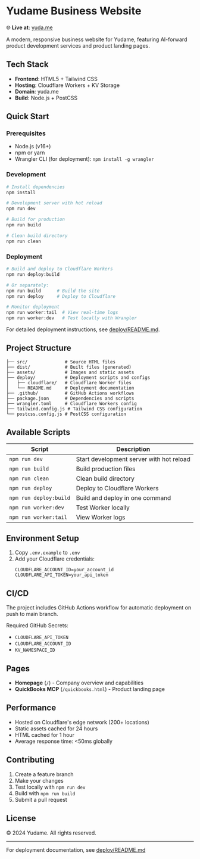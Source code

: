 # Yudame Business Website

🌐 **Live at**: [yuda.me](https://yuda.me)

A modern, responsive business website for Yudame, featuring AI-forward product development services and product landing pages.

## Tech Stack

- **Frontend**: HTML5 + Tailwind CSS
- **Hosting**: Cloudflare Workers + KV Storage
- **Domain**: yuda.me
- **Build**: Node.js + PostCSS

## Quick Start

### Prerequisites

- Node.js (v16+)
- npm or yarn
- Wrangler CLI (for deployment): `npm install -g wrangler`

### Development

```bash
# Install dependencies
npm install

# Development server with hot reload
npm run dev

# Build for production
npm run build

# Clean build directory
npm run clean
```

### Deployment

```bash
# Build and deploy to Cloudflare Workers
npm run deploy:build

# Or separately:
npm run build      # Build the site
npm run deploy     # Deploy to Cloudflare

# Monitor deployment
npm run worker:tail  # View real-time logs
npm run worker:dev   # Test locally with Wrangler
```

For detailed deployment instructions, see [deploy/README.md](deploy/README.md).

## Project Structure

```
├── src/              # Source HTML files
├── dist/             # Built files (generated)
├── assets/           # Images and static assets
├── deploy/           # Deployment scripts and configs
│   ├── cloudflare/   # Cloudflare Worker files
│   └── README.md     # Deployment documentation
├── .github/          # GitHub Actions workflows
├── package.json      # Dependencies and scripts
├── wrangler.toml     # Cloudflare Workers config
├── tailwind.config.js # Tailwind CSS configuration
└── postcss.config.js # PostCSS configuration
```

## Available Scripts

| Script | Description |
|--------|-------------|
| `npm run dev` | Start development server with hot reload |
| `npm run build` | Build production files |
| `npm run clean` | Clean build directory |
| `npm run deploy` | Deploy to Cloudflare Workers |
| `npm run deploy:build` | Build and deploy in one command |
| `npm run worker:dev` | Test Worker locally |
| `npm run worker:tail` | View Worker logs |

## Environment Setup

1. Copy `.env.example` to `.env`
2. Add your Cloudflare credentials:
   ```env
   CLOUDFLARE_ACCOUNT_ID=your_account_id
   CLOUDFLARE_API_TOKEN=your_api_token
   ```

## CI/CD

The project includes GitHub Actions workflow for automatic deployment on push to main branch.

Required GitHub Secrets:
- `CLOUDFLARE_API_TOKEN`
- `CLOUDFLARE_ACCOUNT_ID`
- `KV_NAMESPACE_ID`

## Pages

- **Homepage** (`/`) - Company overview and capabilities
- **QuickBooks MCP** (`/quickbooks.html`) - Product landing page

## Performance

- Hosted on Cloudflare's edge network (200+ locations)
- Static assets cached for 24 hours
- HTML cached for 1 hour
- Average response time: <50ms globally

## Contributing

1. Create a feature branch
2. Make your changes
3. Test locally with `npm run dev`
4. Build with `npm run build`
5. Submit a pull request

## License

© 2024 Yudame. All rights reserved.

---

For deployment documentation, see [deploy/README.md](deploy/README.md)
